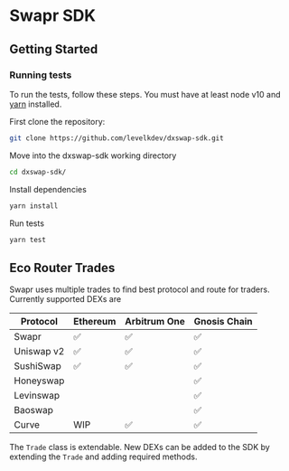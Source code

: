 # Swapr SDK

## Getting Started

### Running tests

To run the tests, follow these steps. You must have at least node v10 and [yarn](https://yarnpkg.com/) installed.

First clone the repository:

```sh
git clone https://github.com/levelkdev/dxswap-sdk.git
```

Move into the dxswap-sdk working directory

```sh
cd dxswap-sdk/
```

Install dependencies

```sh
yarn install
```

Run tests

```sh
yarn test
```

## Eco Router Trades

Swapr uses multiple trades to find best protocol and route for traders. Currently supported DEXs are

| Protocol   | Ethereum | Arbitrum One | Gnosis Chain |
| ---------- | -------- | ------------ | ------------ |
| Swapr      | ✅       | ✅           | ✅           |
| Uniswap v2 | ✅       | ✅           | ✅           |
| SushiSwap  | ✅       | ✅           | ✅           |
| Honeyswap  |          |              | ✅           |
| Levinswap  |          |              | ✅           |
| Baoswap    |          |              | ✅           |
| Curve      | WIP      | ✅           | ✅           |

The `Trade` class is extendable. New DEXs can be added to the SDK by extending the `Trade` and adding required methods.
